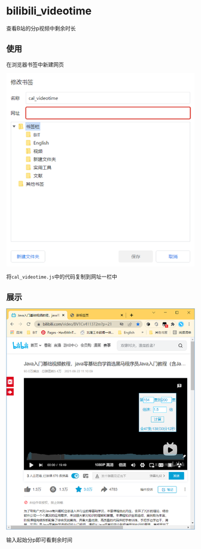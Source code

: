 # bilibili_videotime

查看B站的分p视频中剩余时长

## 使用

在浏览器书签中新建网页

![添加书签](./assets/1.png)

将```cal_videotime.js```中的代码复制到网址一栏中

## 展示

![视频市场](./assets/2.png)

输入起始分p即可看剩余时间
